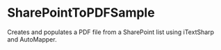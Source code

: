 SharePointToPDFSample
===============

Creates and populates a PDF file from a SharePoint list using iTextSharp and AutoMapper.
